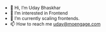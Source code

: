 - 👋 Hi, I’m Uday Bhaskhar
- 👀 I’m interested in Frontend
- 🌱 I’m currently scaling frontends.
- 📫 How to reach me uday@moengage.com

<!---
uday-moengage/uday-moengage is a ✨ special ✨ repository because its `README.md` (this file) appears on your GitHub profile.
You can click the Preview link to take a look at your changes.
--->
